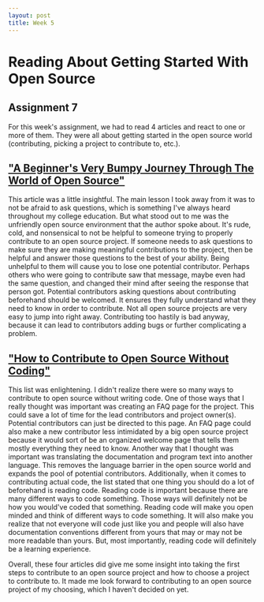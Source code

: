 ```yaml
---
layout: post
title: Week 5
---
```


# Reading About Getting Started With Open Source
## Assignment 7

For this week's assignment, we had to read 4 articles and react to one or more of them. They were all about getting started in the open source world (contributing, picking a project to contribute to, etc.).

## ["A Beginner's Very Bumpy Journey Through The World of Open Source"](https://medium.freecodecamp.org/a-beginners-very-bumpy-journey-through-the-world-of-open-source-4d108d540b39)
This article was a little insightful. The main lesson I took away from it was to not be afraid to ask questions, which is something I've always heard throughout my college education. But what stood out to me was the unfriendly open source environment that the author spoke about. It's rude, cold, and nonsensical to not be helpful to someone trying to properly contribute to an open source project. If someone needs to ask questions to make sure they are making meaningful contributions to the project, then be helpful and answer those questions to the best of your ability. Being unhelpful to them will cause you to lose one potential contributor. Perhaps others who were going to contribute saw that message, maybe even had the same question, and changed their mind after seeing the response that person got. Potential contributors asking questions about contributing beforehand should be welcomed. It ensures they fully understand what they need to know in order to contribute. Not all open source projects are very easy to jump into right away. Contributing too hastily is bad anyway, because it can lead to contributors adding bugs or further complicating a problem.

## ["How to Contribute to Open Source Without Coding"](https://icontribute.wordpress.com/how-to-contribute-to-open-source-without-coding/)
This list was enlightening. I didn't realize there were so many ways to contribute to open source without writing code. One of those ways that I really thought was important was creating an FAQ page for the project. This could save a lot of time for the lead contributors and project owner(s). Potential contributors can just be directed to this page. An FAQ page could also make a new contributor less intimidated by a big open source project because it would sort of be an organized welcome page that tells them mostly everything they need to know. Another way that I thought was important was translating the documentation and program text into another language. This removes the language barrier in the open source world and expands the pool of potential contributors. Additionally, when it comes to contributing actual code, the list stated that one thing you should do a lot of beforehand is reading code. Reading code is important because there are many different ways to code something. Those ways will definitely not be how you would've coded that something. Reading code will make you open minded and think of different ways to code something. It will also make you realize that not everyone will code just like you and people will also have documentation conventions different from yours that may or may not be more readable than yours. But, most importantly, reading code will definitely be a learning experience.

Overall, these four articles did give me some insight into taking the first steps to contribute to an open source project and how to choose a project to contribute to. It made me look forward to contributing to an open source project of my choosing, which I haven't decided on yet.
